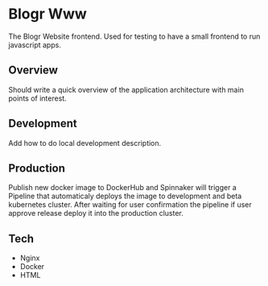 # Blogr Www
The Blogr Website frontend.
Used for testing to have a small frontend to run javascript apps.

## Overview
Should write a quick overview of the application architecture with main points of interest.

## Development
Add how to do local development description.

## Production 
Publish new docker image to DockerHub and Spinnaker will trigger a Pipeline that automaticaly deploys the image to development and beta kubernetes cluster. After waiting for user confirmation the pipeline if user approve release deploy it into the production cluster.

## Tech
- Nginx
- Docker
- HTML
